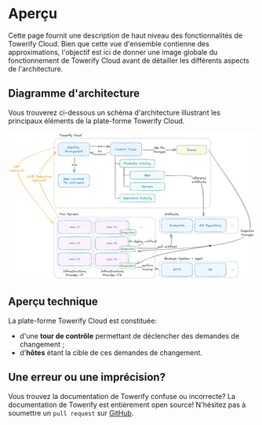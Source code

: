 # Aperçu

Cette page fournit une description de haut niveau des fonctionnalités de Towerify Cloud. Bien que cette vue d'ensemble
contienne des approximations, l'objectif est ici de donner une image globale du fonctionnement de Towerify Cloud avant
de détailler les différents aspects de l'architecture.

## Diagramme d'architecture

Vous trouverez ci-dessous un schéma d'architecture illustrant les principaux éléments de la plate-forme Towerify Cloud.

![Architecture Diaram](../../img/towerify-cloud-architecture-diagram.png)

## Aperçu technique

La plate-forme Towerify Cloud est constituée:

- d'une __tour de contrôle__ permettant de déclencher des demandes de changement ;
- d'__hôtes__ étant la cible de ces demandes de changement.

## Une erreur ou une imprécision?

Vous trouvez la documentation de Towerify confuse ou incorrecte? La documentation de Towerify est entièrement open
source! N'hésitez pas à soumettre un `pull request`
sur [GitHub](https://github.com/computablefacts/towerify-docs/tree/develop).